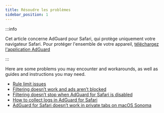 ```yaml
---
title: Résoudre les problèmes
sidebar_position: 1
---
```


:::info

Cet article concerne AdGuard pour Safari, qui protège uniquement votre navigateur Safari. Pour protéger l'ensemble de votre appareil, [téléchargez l'application AdGuard](https://agrd.io/download-kb-adblock)

:::

Here are some problems you may encounter and workarounds, as well as guides and instructions you may need.

- [Rule limit issues](/adguard-for-safari/solving-problems/rule-limit.md)
- [Filtering doesn’t work and ads aren’t blocked](/adguard-for-safari/solving-problems/ads-not-blocked.md)
- [Filtering doesn’t stop when AdGuard for Safari is disabled](/adguard-for-safari/solving-problems/filters-after-disable.md)
- [How to collect logs in AdGuard for Safari](/adguard-for-safari/solving-problems/logs.md)
- [AdGuard for Safari doesn’t work in private tabs on macOS Sonoma](/adguard-for-safari/solving-problems/private-sonoma.md)
